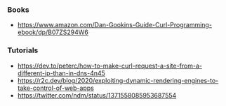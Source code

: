 ### Books

- https://www.amazon.com/Dan-Gookins-Guide-Curl-Programming-ebook/dp/B07ZS294W6

### Tutorials

- https://dev.to/peterc/how-to-make-curl-request-a-site-from-a-different-ip-than-in-dns-4n45
- https://r2c.dev/blog/2020/exploiting-dynamic-rendering-engines-to-take-control-of-web-apps
- https://twitter.com/ndm/status/1371558085953687554
